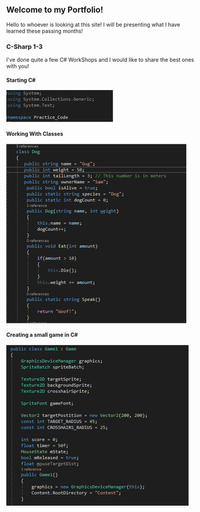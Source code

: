 ## Welcome to my Portfolio! 
<p>Hello to whoever is looking at this site! I will be presenting what I have learned these passing months!</p>


### C-Sharp 1-3

<p> I've done quite a few C# WorkShops and I would like to share the best ones with you!</p>


#### Starting C#
![Picture](Capture2.PNG)
#### Working With Classes
![Picture](Capture.PNG)
#### Creating a small game in C#
![Picture](Capture123.PNG)

